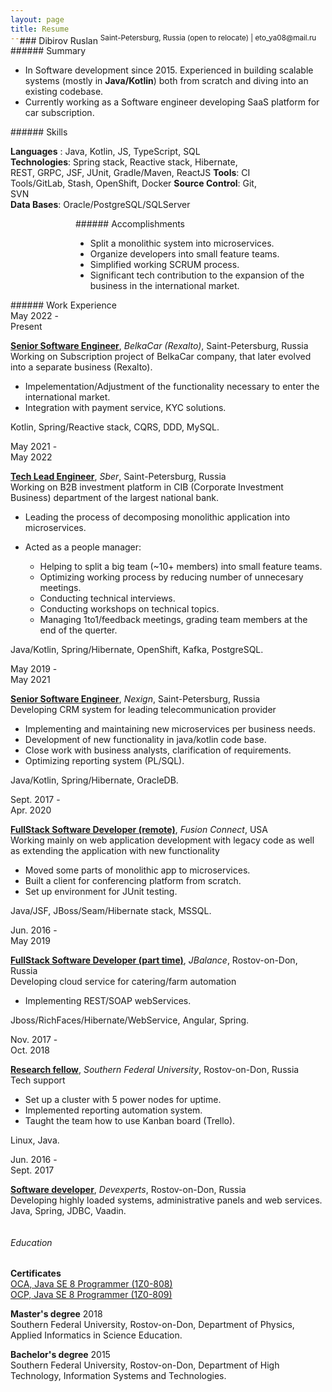 ```yaml
---
layout: page
title: Resume
---
```


<div class="resume" markdown="1">  
<div style="text-align: center; margin-top: -30px" markdown="1">  
### Dibirov Ruslan
<sup>Saint-Petersburg, Russia (open to relocate) | eto_ya08@mail.ru</sup>
</div>

<div class="panel" markdown="1">  
###### Summary
</div>

- In Software development since 2015. Experienced in building scalable systems (mostly in **Java/Kotlin**) both from scratch and diving into an existing codebase.
- Currently working as a Software engineer developing SaaS platform for car subscription.

<div style="float: left; width: 400px;" markdown="1">
<div class="panel" markdown="1">  
###### Skills
</div>

**Languages** : Java, Kotlin, JS, TypeScript, SQL
**Technologies**: Spring stack, Reactive stack, Hibernate, REST, GRPC, JSF, JUnit, Gradle/Maven, ReactJS
**Tools**: CI Tools/GitLab, Stash, OpenShift, Docker
**Source Control**: Git, SVN  
**Data Bases**: Oracle/PostgreSQL/SQLServer

</div>

<div style="float: right; width: 400px;" markdown="1">
<div class="panel" markdown="1">  
###### Accomplishments
</div>

- Split a monolithic system into microservices.
- Organize developers into small feature teams.
- Simplified working SCRUM process.
- Significant tech contribution to the expansion of the business in the international market.

</div>
<div style="clear: both"></div>

<div class="panel" markdown="1">  
###### Work Experience
</div>

<div class="date">May 2022 - <br>Present</div>
<div class="work_position" markdown="1">

**<u>Senior Software Engineer</u>**, _BelkaCar (Rexalto)_, Saint-Petersburg, Russia  
Working on Subscription project of BelkaCar company, that later evolved into a separate business (Rexalto).

- Impelementation/Adjustment of the functionality necessary to enter the international market.
- Integration with payment service, KYC solutions.

Kotlin, Spring/Reactive stack, CQRS, DDD, MySQL.

</div>
<div style="clear: both"></div>

<div class="date">May 2021 - <br>May 2022</div>
<div class="work_position" markdown="1">

**<u>Tech Lead Engineer</u>**, _Sber_, Saint-Petersburg, Russia  
Working on B2B investment platform in CIB (Corporate Investment Business) department of the largest national bank.

- Leading the process of decomposing monolithic application into microservices.
- Acted as a people manager:

  - Helping to split a big team (~10+ members) into small feature teams.
  - Optimizing working process by reducing number of unnecesary meetings.
  - Conducting technical interviews.
  - Conducting workshops on technical topics.
  - Managing 1to1/feedback meetings, grading team members at the end of the querter.

Java/Kotlin, Spring/Hibernate, OpenShift, Kafka, PostgreSQL.

</div>
<div style="clear: both"></div>

<div class="date">May 2019 - <br>May 2021</div>
<div class="work_position" markdown="1">

**<u>Senior Software Engineer</u>**, _Nexign_, Saint-Petersburg, Russia  
Developing CRM system for leading telecommunication provider

- Implementing and maintaining new microservices per business needs.
- Development of new functionality in java/kotlin code base.
- Close work with business analysts, clarification of requirements.
- Optimizing reporting system (PL/SQL).

Java/Kotlin, Spring/Hibernate, OracleDB.

</div>
<div style="clear: both"></div>

<div class="date">Sept. 2017 - <br>Apr. 2020</div>
<div class="work_position" markdown="1">

**<u>FullStack Software Developer (remote)</u>**, _Fusion Connect_, USA  
Working mainly on web application development with legacy code as well as extending the application with new functionality

- Moved some parts of monolithic app to microservices.
- Built a client for conferencing platform from scratch.
- Set up environment for JUnit testing.

Java/JSF, JBoss/Seam/Hibernate stack, MSSQL.

</div>
<div style="clear: both"></div>

<div class="date">Jun. 2016 - <br>May 2019</div>
<div class="work_position" markdown="1">

**<u>FullStack Software Developer (part time)</u>**, _JBalance_, Rostov-on-Don, Russia  
Developing cloud service for catering/farm automation

- Implementing REST/SOAP webServices.

Jboss/RichFaces/Hibernate/WebService, Angular, Spring.

</div>
<div style="clear: both"></div>

<div class="date">Nov. 2017 - <br>Oct. 2018</div>
<div class="work_position" markdown="1">

**<u>Research fellow</u>**, _Southern Federal University_, Rostov-on-Don, Russia  
Tech support

- Set up a cluster with 5 power nodes for uptime.
- Implemented reporting automation system.
- Taught the team how to use Kanban board (Trello).

Linux, Java.

</div>
<div style="clear: both"></div>

<div class="date">Jun. 2016 - <br>Sept. 2017</div>
<div class="work_position" markdown="1">

**<u>Software developer</u>**, _Devexperts_, Rostov-on-Don, Russia  
Developing highly loaded systems, administrative panels and web services.  
Java, Spring, JDBC, Vaadin.

</div>

<div style="clear: both"></div>
<div class="panel" markdown="1">

###### Education

</div>

**Certificates**  
[OCA, Java SE 8 Programmer (1Z0-808)](https://www.youracclaim.com/badges/8510ebc8-88c9-454e-bf23-94d2dd41a31c)  
[OCP, Java SE 8 Programmer (1Z0-809)](https://www.youracclaim.com/badges/d0508c70-4a97-4497-8d55-a2b27dd162a5)

**Master's degree** 2018  
Southern Federal University, Rostov-on-Don,
Department of Physics, Applied Informatics in Science Education.

**Bachelor's degree** 2015  
Southern Federal University, Rostov-on-Don,
Department of High Technology, Information Systems and Technologies.

</div>
